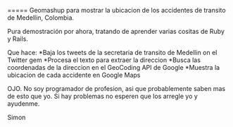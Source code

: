 ===== Geomashup para mostrar la ubicacion de los accidentes de transito de Medellin, Colombia.

Pura demostración por ahora, tratando de aprender varias cositas de Ruby y Rails.

Que hace:
*Baja los tweets de la secretaria de transito de Medellin on el Twitter gem
*Procesa el texto para extraer la direccion
*Busca las coordenadas de la direccion en el GeoCoding API de Google
*Muestra la ubicacion de cada accidente en Google Maps

OJO. No soy programador de profesion, asi que probablemente saben mas de esto que yo. Si hay problemas no esperen que los arregle yo y ayudenme.

Simon
